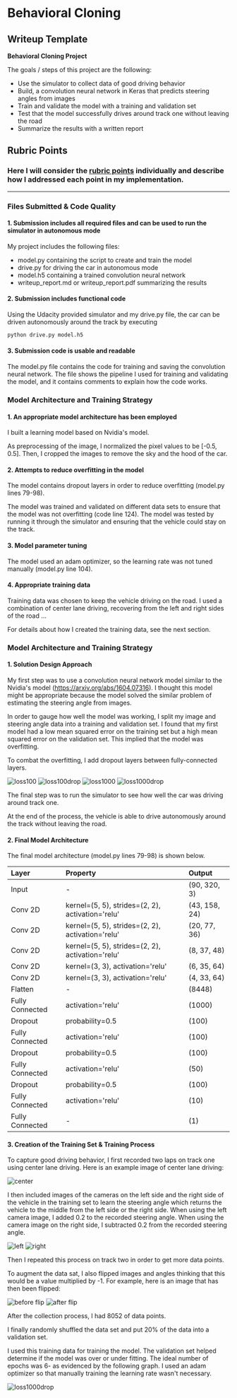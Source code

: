 # **Behavioral Cloning** 

## Writeup Template

**Behavioral Cloning Project**

The goals / steps of this project are the following:
* Use the simulator to collect data of good driving behavior
* Build, a convolution neural network in Keras that predicts steering angles from images
* Train and validate the model with a training and validation set
* Test that the model successfully drives around track one without leaving the road
* Summarize the results with a written report


[//]: # (Image References)

[loss100]: ./outputs/loss_and_epoch_100_300px.png "Loss100"
[loss100drop]: ./outputs/loss_and_epoch_100_dropout_300px.png "Loss100dropout"
[loss1000]: ./outputs/loss_and_epoch_1000_300px.png "Loss1000"
[loss1000drop]: ./outputs/loss_and_epoch_1000_dropout_300px.png "Loss1000dropout"
[center]: ./outputs/center.jpg "center"
[left]: ./outputs/left.jpg "left"
[right]: ./outputs/right.jpg "right"
[bflip]: ./outputs/before_flip.jpg "before flip"
[aflip]: ./outputs/after_flip.jpg "after flip"

## Rubric Points
### Here I will consider the [rubric points](https://review.udacity.com/#!/rubrics/432/view) individually and describe how I addressed each point in my implementation.  

---
### Files Submitted & Code Quality

#### 1. Submission includes all required files and can be used to run the simulator in autonomous mode

My project includes the following files:
* model.py containing the script to create and train the model
* drive.py for driving the car in autonomous mode
* model.h5 containing a trained convolution neural network 
* writeup_report.md or writeup_report.pdf summarizing the results

#### 2. Submission includes functional code
Using the Udacity provided simulator and my drive.py file, the car can be driven autonomously around the track by executing 
```sh
python drive.py model.h5
```

#### 3. Submission code is usable and readable

The model.py file contains the code for training and saving the convolution neural network. The file shows the pipeline I used for training and validating the model, and it contains comments to explain how the code works.

### Model Architecture and Training Strategy

#### 1. An appropriate model architecture has been employed

I built a learning model based on Nvidia's model. 

As preprocessing of the image, I normalized the pixel values to be [-0.5, 0.5]. Then, I cropped the images to remove the sky and the hood of the car.


#### 2. Attempts to reduce overfitting in the model

The model contains dropout layers in order to reduce overfitting (model.py lines 79-98). 

The model was trained and validated on different data sets to ensure that the model was not overfitting (code line 124). The model was tested by running it through the simulator and ensuring that the vehicle could stay on the track.

#### 3. Model parameter tuning

The model used an adam optimizer, so the learning rate was not tuned manually (model.py line 104).

#### 4. Appropriate training data

Training data was chosen to keep the vehicle driving on the road. I used a combination of center lane driving, recovering from the left and right sides of the road ... 

For details about how I created the training data, see the next section. 

### Model Architecture and Training Strategy

#### 1. Solution Design Approach

My first step was to use a convolution neural network model similar to the Nvidia's model (https://arxiv.org/abs/1604.07316). I thought this model might be appropriate because the model solved the similar problem of estimating the steering angle from images.

In order to gauge how well the model was working, I split my image and steering angle data into a training and validation set. I found that my first model had a low mean squared error on the training set but a high mean squared error on the validation set. This implied that the model was overfitting. 

To combat the overfitting, I add dropout layers between fully-connected layers.

![loss100][loss100] ![loss100drop][loss100drop]
![loss1000][loss1000] ![loss1000drop][loss1000drop]

The final step was to run the simulator to see how well the car was driving around track one.

At the end of the process, the vehicle is able to drive autonomously around the track without leaving the road.

#### 2. Final Model Architecture

The final model architecture (model.py lines 79-98) is shown below.

|Layer|Property|Output|
|:----|:----|:----|
|Input|-|(90, 320, 3)|
|Conv 2D|kernel=(5, 5), strides=(2, 2), activation='relu'|(43, 158, 24)|
|Conv 2D|kernel=(5, 5), strides=(2, 2), activation='relu'|(20, 77, 36)|
|Conv 2D|kernel=(5, 5), strides=(2, 2), activation='relu'|(8, 37, 48)|
|Conv 2D|kernel=(3, 3), activation='relu'|(6, 35, 64)|
|Conv 2D|kernel=(3, 3), activation='relu'|(4, 33, 64)|
|Flatten|-|(8448)|
|Fully Connected|activation='relu'|(1000)|
|Dropout|probability=0.5|(100)|
|Fully Connected|activation='relu'|(100)|
|Dropout|probability=0.5|(100)|
|Fully Connected|activation='relu'|(50)|
|Dropout|probability=0.5|(100)|
|Fully Connected|activation='relu'|(10)|
|Fully Connected|-|(1)|

#### 3. Creation of the Training Set & Training Process

To capture good driving behavior, I first recorded two laps on track one using center lane driving. Here is an example image of center lane driving:

![center][center]

I then included images of the cameras on the left side and the right side of the vehicle in the training set to learn the steering angle which returns the vehicle to the middle from the left side or the right side.
When using the left camera image, I added 0.2 to the recorded steering angle. When using the camera image on the right side, I subtracted 0.2 from the recorded steering angle.

![left][left] ![right][right]

Then I repeated this process on track two in order to get more data points.

To augment the data sat, I also flipped images and angles thinking that this would be a value multiplied by -1. For example, here is an image that has then been flipped:

![before flip][bflip]
![after flip][aflip]

After the collection process, I had 8052 of data points.

I finally randomly shuffled the data set and put 20% of the data into a validation set. 

I used this training data for training the model. The validation set helped determine if the model was over or under fitting. The ideal number of epochs was 6- as evidenced by the following graph. I used an adam optimizer so that manually training the learning rate wasn't necessary.

![loss1000drop][loss1000drop]
